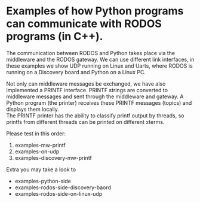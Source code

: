 
Examples of how Python programs can communicate with RODOS programs (in C++).
============================================================================


The communication between RODOS and Python takes place via the middleware
and the RODOS gateway.
We can use different link interfaces, in these examples we show UDP running
on Linux and Uarts, where RODOS is running on a Discovery board and Python
on a Linux PC.

Not only can middleware messages be exchanged, we have also implemented
a PRINTF interface.  PRINTF strings are converted to middleware messages
and sent through the middleware and gateway.
A Python program (the printer) receives these PRINTF messages (topics)
and displays them locally.  
The PRINTF printer has the ability to classify printf output by threads,
so printfs from different threads can be printed on different xterms.



Please test in this order:

1. examples-mw-printf
2. examples-on-udp
3. examples-discovery-mw-printf

Extra you may take a look to

- examples-python-side
- examples-rodos-side-discovery-baord
- examples-rodos-side-on-linux-udp


